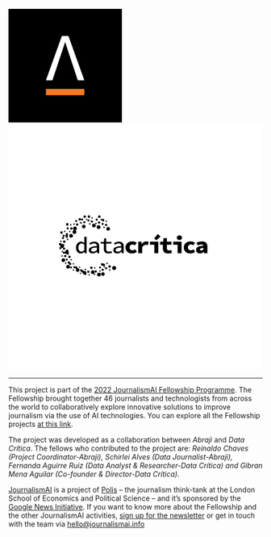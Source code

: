[![Abraji](img/abraji_logo.png)](https://www.abraji.org.br/)
[![Data Crítica](img/Logo-Data-Critica.png)](https://datacritica.org/)

----
This project is part of the [2022 JournalismAI Fellowship Programme](https://www.lse.ac.uk/media-and-communications/polis/JournalismAI/Fellowship-Programme). The Fellowship brought together 46 journalists and technologists from across the world to collaboratively explore innovative solutions to improve journalism via the use of AI technologies. You can explore all the Fellowship projects [at this link](https://www.lse.ac.uk/media-and-communications/polis/JournalismAI/Fellowship-Programme).

The project was developed as a collaboration between *Abraji* and *Data Crítica*. The fellows who contributed to the project are: *Reinaldo Chaves (Project Coordinator-Abraji), Schirlei Alves (Data Journalist-Abraji), Fernanda Aguirre Ruiz (Data Analyst & Researcher-Data Crítica) and Gibran Mena Aguilar (Co-founder & Director-Data Crítica)*.

[JournalismAI](https://www.lse.ac.uk/media-and-communications/polis/JournalismAI) is a project of [Polis](https://www.lse.ac.uk/media-and-communications/polis) – the journalism think-tank at the London School of Economics and Political Science – and it’s sponsored by the [Google News Initiative](https://newsinitiative.withgoogle.com/). If you want to know more about the Fellowship and the other JournalismAI activities, [sign up for the newsletter](https://mailchi.mp/lse.ac.uk/journalismai) or get in touch with the team via hello@journalismai.info
